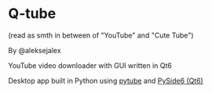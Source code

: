# Q-tube
(read as smth in between of "YouTube" and "Cute Tube")

By @aleksejalex 

YouTube video downloader with GUI written in Qt6

Desktop app built in Python using [pytube](https://pytube.io) and [PySide6 (Qt6)](https://doc.qt.io/qtforpython/quickstart.html)




